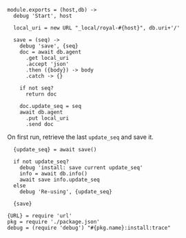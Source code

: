     module.exports = (host,db) ->
      debug 'Start', host

      local_uri = new URL "_local/royal-#{host}", db.uri+'/'

      save = (seq) ->
        debug 'save', {seq}
        doc = await db.agent
          .get local_uri
          .accept 'json'
          .then ({body}) -> body
          .catch -> {}

        if not seq?
          return doc

        doc.update_seq = seq
        await db.agent
          .put local_uri
          .send doc

On first run, retrieve the last `update_seq` and save it.

      {update_seq} = await save()

      if not update_seq?
        debug 'install: save current update_seq'
        info = await db.info()
        await save info.update_seq
      else
        debug 'Re-using', {update_seq}

      {save}

    {URL} = require 'url'
    pkg = require './package.json'
    debug = (require 'debug') "#{pkg.name}:install:trace"
